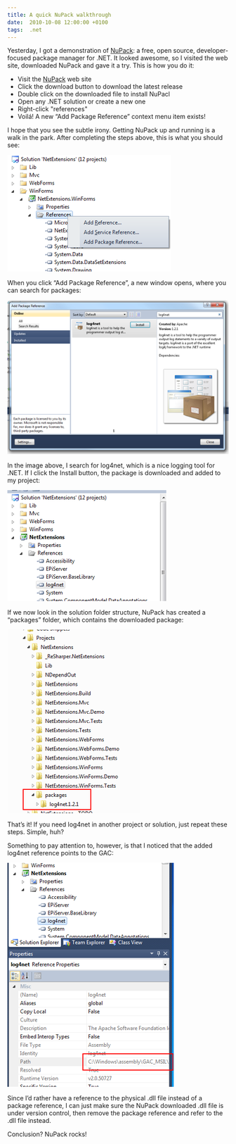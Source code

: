 ```yaml
---
title: A quick NuPack walkthrough
date:  2010-10-08 12:00:00 +0100
tags:  .net
---
```


Yesterday, I got a demonstration of [NuPack](http://nuget.codeplex.com/): a free,
open source, developer-focused package manager for .NET. It looked awesome, so I
visited the web site, downloaded NuPack and gave it a try. This is how you do it:

* Visit the [NuPack](http://nuget.codeplex.com/) web site
* Click the download button to download the latest release
* Double click on the downloaded file to install NuPacl
* Open any .NET solution or create a new one
* Right-click "references"
* Voilá! A new “Add Package Reference” context menu item exists!

I hope that you see the subtle irony. Getting NuPack up and running is a walk in
the park. After completing the steps above, this is what you should see:

![Reference context menu](/assets/blog/2010-10-08-1.png "Add Package Reference context menu")

When you click “Add Package Reference”, a new window opens, where you can search
for packages:

![Package Reference Window](/assets/blog/2010-10-08-2.png "The Add Package Reference window")
 
In the image above, I search for log4net, which is a nice logging tool for .NET.
If I click the Install button, the package is downloaded and added to my project:

![Added reference](/assets/blog/2010-10-08-3.png "The package reference is added to References")

If we now look in the solution folder structure, NuPack has created a “packages”
folder, which contains the downloaded package:

![Packages folder](/assets/blog/2010-10-08-4.png "A “packages” folder is added to the project")

That’s it! If you need log4net in another project or solution, just repeat these
steps. Simple, huh?

Something to pay attention to, however, is that I noticed that the added log4net
reference points to the GAC:

![GAC Reference](/assets/blog/2010-10-08-5.png "Strange behavior. The GAC is used as reference")

Since I’d rather have a reference to the physical .dll file instead of a package
reference, I can just make sure the NuPack downloaded .dll file is under version
control, then remove the package reference and refer to the .dll file instead.

Conclusion? NuPack rocks!